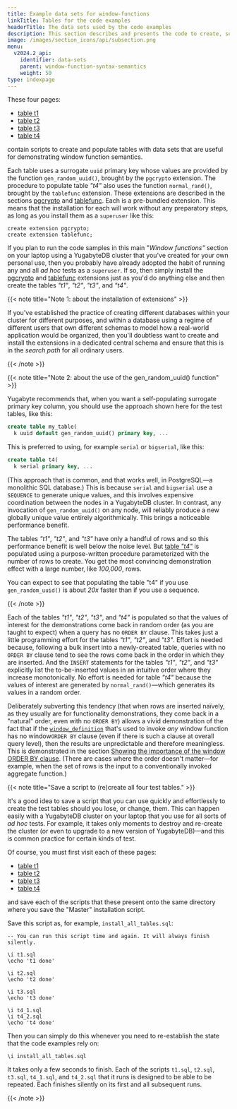 ```yaml
---
title: Example data sets for window-functions
linkTitle: Tables for the code examples
headerTitle: The data sets used by the code examples
description: This section describes and presents the code to create, selection of four data sets for the code examples that illustrate the use of window functions.
image: /images/section_icons/api/subsection.png
menu:
  v2024.2_api:
    identifier: data-sets
    parent: window-function-syntax-semantics
    weight: 50
type: indexpage
---
```


These four pages:

- [table t1](./table-t1/)
- [table t2](./table-t2/)
- [table t3](./table-t3/)
- [table t4](./table-t4/)

contain scripts to create and populate tables with data sets that are useful for demonstrating window function semantics.

Each table uses a surrogate `uuid` primary key whose values are provided by the function `gen_random_uuid()`, brought by the `pgcrypto` extension. The procedure to populate table _"t4"_ also uses the function `normal_rand()`, brought by the `tablefunc` extension. These extensions are described in the sections [pgcrypto](../../../../../../explore/ysql-language-features/pg-extensions/extension-pgcrypto) and [tablefunc](../../../../../../explore/ysql-language-features/pg-extensions/extension-tablefunc). Each is a pre-bundled extension. This means that the installation for each will work without any preparatory steps, as long as you install them as a `superuser` like this:

```plpgsql
create extension pgcrypto;
create extension tablefunc;
```

If you plan to run the code samples in this main "_Window functions"_ section on your laptop using a YugabyteDB cluster that you've created for your own personal use, then you probably have already adopted the habit of running any and all _ad hoc_ tests as a `superuser`. If so, then simply install the [pgcrypto](../../../../../../explore/ysql-language-features/pg-extensions/extension-pgcrypto) and [tablefunc](../../../../../../explore/ysql-language-features/pg-extensions/extension-tablefunc) extensions just as you'd do anything else and then create the tables _"t1"_, _"t2"_, _"t3"_, and _"t4"_.

{{< note title="Note 1: about the installation of extensions" >}}

If you've established the practice of creating different databases within your cluster for different purposes, and within a database using a regime of different users that own different schemas to model how a real-world application would be organized, then you'll doubtless want to create and install the extensions in a dedicated central schema and ensure that this is in the _search path_ for all ordinary users.

{{< /note >}}

{{< note title="Note 2: about the use of the gen_random_uuid() function" >}}

Yugabyte recommends that, when you want a self-populating surrogate primary key column, you should use the approach shown here for the test tables, like this:

```sql
create table my_table(
  k uuid default gen_random_uuid() primary key, ...
```

This is preferred to using, for example `serial` or `bigserial`, like this:

```sql
create table t4(
  k serial primary key, ...
```

(This approach that is common, and that works well, in PostgreSQL—a monolithic SQL database.) This is because `serial` and `bigserial` use a `SEQUENCE`  to generate unique values, and this involves expensive coordination between the nodes in a YugabyteDB cluster. In contrast, any invocation of `gen_random_uuid()` on any node, will reliably produce a new globally unique value entirely algorithmically. This brings a noticeable performance benefit.

The tables _"t1"_, _"t2"_, and _"t3"_ have only a handful of rows and so this performance benefit is well below the noise level. But [table _"t4"_](./table-t4/) is populated using a purpose-written procedure parameterized with the number of rows to create. You get the most convincing demonstration effect with a large number, like _100,000_, rows.

You can expect to see that populating the table "t4" if you use `gen_random_uuid()` is about _20x_ faster than if you use a sequence.

{{< /note >}}

Each of the tables _"t1"_, _"t2"_, _"t3"_, and _"t4"_ is populated so that the values of interest for the demonstrations come back in random order (as you are taught to expect) when a query has no `ORDER BY` clause. This takes just a little programming effort for the tables _"t1"_, _"t2"_, and _"t3"_. Effort is needed because, following a bulk insert into a newly-created table, queries with no `ORDER BY` clause tend to see the rows come back in the order in which they are inserted. And the `INSERT` statements for the tables _"t1"_, _"t2"_, and _"t3"_ explicitly list the to-be-inserted values in an intuitive order where they increase monotonically. No effort is needed for table _"t4"_ because the values of interest are generated by `normal_rand()`—which generates its values in a random order.

Deliberately subverting this tendency (that when rows are inserted naïvely, as they usually are for functionality demonstrations, they come back in a "natural" order, even with no `ORDER BY`) allows a vivid demonstration of the fact that if the [`window_definition`](../../../../syntax_resources/grammar_diagrams/#window-definition) that's used to invoke _any_ window function has no window`ORDER BY` clause (even if there is such a clause at overall query level), then the results are unpredictable and therefore meaningless. This is demonstrated in the section [Showing the importance of the window ORDER BY clause](../../functionality-overview/#showing-the-importance-of-the-window-order-by-clause). (There are cases where the order doesn't matter—for example, when the set of rows is the input to a conventionally invoked aggregate function.)

{{< note title="Save a script to (re)create all four test tables." >}}

It's a good idea to save a script that you can use quickly and effortlessly to create the test tables should you lose, or change, them. This can happen easily with a YugabyteDB cluster on your laptop that you use for all sorts of _ad hoc_ tests. For example, it takes only moments to destroy and re-create the cluster (or even to upgrade to a new version of YugabyteDB)—and this is common practice for certain kinds of test.

 Of course, you must first visit each of these pages:

- [table t1](./table-t1/)
- [table t2](./table-t2/)
- [table t3](./table-t3/)
- [table t4](./table-t4/)

and save each of the scripts that these present onto the same directory where you save the  "Master" installation script.

Save this script as, for example, `install_all_tables.sql`:

```plpgsql
-- You can run this script time and again. It will always finish silently.

\i t1.sql
\echo 't1 done'

\i t2.sql
\echo 't2 done'

\i t3.sql
\echo 't3 done'

\i t4_1.sql
\i t4_2.sql
\echo 't4 done'
```

Then you can simply do this whenever you need to re-establish the state that the code examples rely on:

```plpgsql
\i install_all_tables.sql
```

It takes only a few seconds to finish. Each of the scripts `t1.sql`, `t2.sql`, `t3.sql`, `t4_1.sql`, and `t4_2.sql` that it runs is designed to be able to be repeated. Each finishes silently on its first and all subsequent runs.

{{< /note >}}
